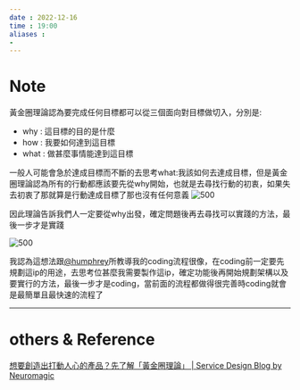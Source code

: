 ```yaml
---
date : 2022-12-16
time : 19:00
aliases :
- 
---
```

# Note
黃金圈理論認為要完成任何目標都可以從三個面向對目標做切入，分別是:
- why : 這目標的目的是什麼
- how : 我要如何達到這目標 
- what : 做甚麼事情能達到這目標

一般人可能會急於達成目標而不斷的去思考what:我該如何去達成目標，但是黃金圈理論認為所有的行動都應該要先從why開始，也就是去尋找行動的初衷，如果失去初衷了那就算是行動達成目標了那也沒有任何意義
![500](Pasted%20image%2020221216190614.png)

因此理論告訴我們人一定要從why出發，確定問題後再去尋找可以實踐的方法，最後一步才是實踐

![500](Pasted%20image%2020221216190743.png)

我認為這想法跟[@humphrey](@humphrey.md)所教導我的coding流程很像，在coding前一定要先規劃這ip的用途，去思考位甚麼我需要製作這ip，確定功能後再開始規劃架構以及要實行的方法，最後一步才是coding，當前面的流程都做得很完善時coding就會是最簡單且最快速的流程了

---
# others &  Reference
[想要創造出打動人心的產品？先了解「黃金圈理論」 | Service Design Blog by Neuromagic](https://sdg.neuromagic.com/zh/golden-circle/)
